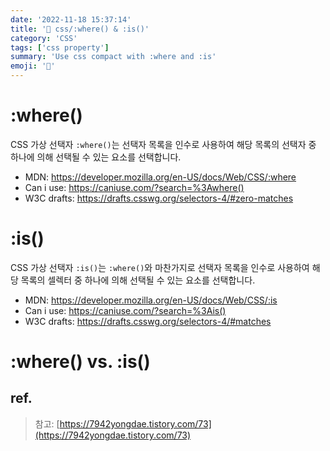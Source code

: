 ```yaml
---
date: '2022-11-18 15:37:14'
title: '📑 css/:where() & :is()'
category: 'CSS'
tags: ['css property']
summary: 'Use css compact with :where and :is'
emoji: '🔖'
---
```


# :where()

CSS 가상 선택자 `:where()`는 선택자 목록을 인수로 사용하여 해당 목록의 선택자 중 하나에 의해 선택될 수 있는 요소를 선택합니다.

* MDN: https://developer.mozilla.org/en-US/docs/Web/CSS/:where
* Can i use: https://caniuse.com/?search=%3Awhere()
* W3C drafts: https://drafts.csswg.org/selectors-4/#zero-matches

# :is()

CSS 가상 선택자 `:is()`는 `:where()`와 마찬가지로 선택자 목록을 인수로 사용하여 해당 목록의 셀렉터 중 하나에 의해 선택될 수 있는 요소를 선택합니다.

* MDN: https://developer.mozilla.org/en-US/docs/Web/CSS/:is
* Can i use: https://caniuse.com/?search=%3Ais()
* W3C drafts: https://drafts.csswg.org/selectors-4/#matches



# :where() vs. :is()
## ref.
> 참고: [https://7942yongdae.tistory.com/73](https://7942yongdae.tistory.com/73)